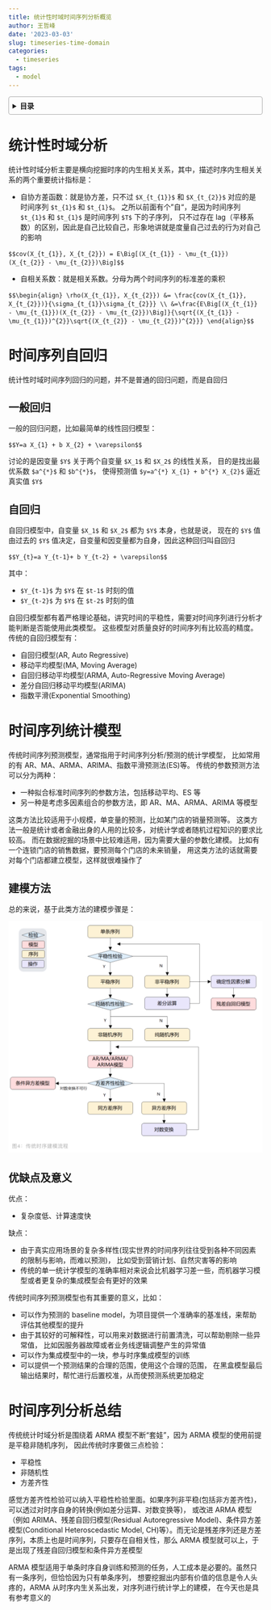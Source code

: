 ```yaml
---
title: 统计性时域时间序列分析概览
author: 王哲峰
date: '2023-03-03'
slug: timeseries-time-domain
categories:
  - timeseries
tags:
  - model
---
```


<style>
details {
    border: 1px solid #aaa;
    border-radius: 4px;
    padding: .5em .5em 0;
}
summary {
    font-weight: bold;
    margin: -.5em -.5em 0;
    padding: .5em;
}
details[open] {
    padding: .5em;
}
details[open] summary {
    border-bottom: 1px solid #aaa;
    margin-bottom: .5em;
}
</style>

<details><summary>目录</summary><p>

- [统计性时域分析](#统计性时域分析)
- [时间序列自回归](#时间序列自回归)
  - [一般回归](#一般回归)
  - [自回归](#自回归)
- [时间序列统计模型](#时间序列统计模型)
  - [建模方法](#建模方法)
  - [优缺点及意义](#优缺点及意义)
- [时间序列分析总结](#时间序列分析总结)
</p></details><p></p>

# 统计性时域分析

统计性时域分析主要是横向挖掘时序的内生相关关系，其中，描述时序内生相关关系的两个重要统计指标是：

* 自协方差函数：就是协方差，只不过 `$X_{t_{1}}$` 和 `$X_{t_{2}}$` 对应的是时间序列 `$t_{1}$` 和 `$t_{1}$`。
  之所以前面有个”自“，是因为时间序列 `$t_{1}$` 和 `$t_{1}$` 是时间序列 `$T$` 下的子序列，
  只不过存在 lag（平移系数）的区别，因此是自己比较自己，形象地讲就是度量自己过去的行为对自己的影响

`$$cov(X_{t_{1}}, X_{t_{2}}) = E\Big[(X_{t_{1}} - \mu_{t_{1}})(X_{t_{2}} - \mu_{t_{2}})\Big]$$`

* 自相关系数：就是相关系数。分母为两个时间序列的标准差的乘积

`$$\begin{align}
\rho(X_{t_{1}}, X_{t_{2}}) &= \frac{cov(X_{t_{1}}, X_{t_{2}})}{\sigma_{t_{1}}\sigma_{t_{2}}} \\
&=\frac{E\Big[(X_{t_{1}} - \mu_{t_{1}})(X_{t_{2}} - \mu_{t_{2}})\Big]}{\sqrt{(X_{t_{1}} - \mu_{t_{1}})^{2}}\sqrt{(X_{t_{2}} - \mu_{t_{2}})^{2}}}
\end{align}$$`

# 时间序列自回归

统计性时域时间序列回归的问题，并不是普通的回归问题，而是自回归

## 一般回归

一般的回归问题，比如最简单的线性回归模型：

`$$Y=a X_{1} + b X_{2} + \varepsilon$$`

讨论的是因变量 `$Y$` 关于两个自变量 `$X_1$` 和 `$X_2$` 的线性关系，
目的是找出最优系数 `$a^{*}$` 和 `$b^{*}$`，
使得预测值 `$y=a^{*} X_{1} + b^{*} X_{2}$` 逼近真实值 `$Y$`

## 自回归

自回归模型中，自变量 `$X_1$` 和 `$X_2$` 都为 `$Y$` 本身，也就是说，
现在的 `$Y$` 值由过去的 `$Y$` 值决定，自变量和因变量都为自身，因此这种回归叫自回归

`$$Y_{t}=a Y_{t-1}+ b Y_{t-2} + \varepsilon$$`

其中：

* `$Y_{t-1}$` 为 `$Y$` 在 `$t-1$` 时刻的值
* `$Y_{t-2}$` 为 `$Y$` 在 `$t-2$` 时刻的值

自回归模型都有着严格理论基础，讲究时间的平稳性，需要对时间序列进行分析才能判断是否能使用此类模型。
这些模型对质量良好的时间序列有比较高的精度。传统的自回归模型有：

* 自回归模型(AR, Auto Regressive)
* 移动平均模型(MA, Moving Average)
* 自回归移动平均模型(ARMA, Auto-Regressive Moving Average)
* 差分自回归移动平均模型(ARIMA)
* 指数平滑(Exponential Smoothing)

# 时间序列统计模型

传统时间序列预测模型，通常指用于时间序列分析/预测的统计学模型，
比如常用的有 AR、MA、ARMA、ARIMA、指数平滑预测法(ES)等。
传统的参数预测方法可以分为两种：

* 一种拟合标准时间序列的参数方法，包括移动平均、ES 等
* 另一种是考虑多因素组合的参数方法，即 AR、MA、ARMA、ARIMA 等模型

这类方法比较适用于小规模，单变量的预测，比如某门店的销量预测等。
这类方法一般是统计或者金融出身的人用的比较多，对统计学或者随机过程知识的要求比较高。
而在数据挖掘的场景中比较难适用，因为需要大量的参数化建模。
比如有一个连锁门店的销售数据，要预测每个门店的未来销量，
用这类方法的话就需要对每个门店都建立模型，这样就很难操作了

## 建模方法

总的来说，基于此类方法的建模步骤是：

![img](images/flow.png)

## 优缺点及意义

优点：

* 复杂度低、计算速度快

缺点：

* 由于真实应用场景的复杂多样性(现实世界的时间序列往往受到各种不同因素的限制与影响，而难以预测)，
  比如受到营销计划、自然灾害等的影响
* 传统的单一统计学模型的准确率相对来说会比机器学习差一些，而机器学习模型或者更复杂的集成模型会有更好的效果

传统时间序列预测模型也有其重要的意义，比如：

* 可以作为预测的 baseline model，为项目提供一个准确率的基准线，来帮助评估其他模型的提升
* 由于其较好的可解释性，可以用来对数据进行前置清洗，可以帮助剔除一些异常值，
  比如因服务器故障或者业务线逻辑调整产生的异常值
* 可以作为集成模型中的一块，参与时序集成模型的训练
* 可以提供一个预测结果的合理的范围，使用这个合理的范围，
  在黑盒模型最后输出结果时，帮忙进行后置校准，从而使预测系统更加稳定

# 时间序列分析总结

传统统计时域分析是围绕着 ARMA 模型不断“套娃”，因为 ARMA 模型的使用前提是平稳非随机序列，
因此传统时序要做三点检验：

* 平稳性
* 非随机性
* 方差齐性

感觉方差齐性检验可以纳入平稳性检验里面。如果序列非平稳(包括非方差齐性)，可以透过对时序自身的转换(例如差分运算、对数变换等)，
或改进 ARMA 模型（例如 ARIMA、残差自回归模型(Residual Autoregressive Model)、条件异方差模型(Conditional Heteroscedastic Model, CH)等）。而无论是残差序列还是方差序列，本质上也是时间序列，只要存在自相关性，那么 ARMA 模型就可以上，于是出现了残差自回归模型和条件异方差模型

ARMA 模型适用于单条时序自身训练和预测的任务，人工成本是必要的。虽然只有一条序列，但恰恰因为只有单条序列，
想要挖掘出内部有价值的信息是令人头疼的，ARMA 从时序内生关系出发，对序列进行统计学上的建模，
在今天也是具有参考意义的
